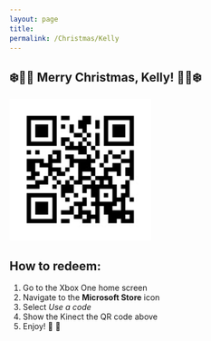 ```yaml
---
layout: page
title:
permalink: /Christmas/Kelly
---
```


## ❄️🎄🎁 Merry Christmas, Kelly! 🎁🎄❄️

<img src="/assets/kelly.jpeg" alt="code" style="width: 250px;"/>

## How to redeem:

1. Go to the Xbox One home screen
1. Navigate to the **Microsoft Store** icon
1. Select _Use a code_
1. Show the Kinect the QR code above
1. Enjoy! 🎁 🐘
